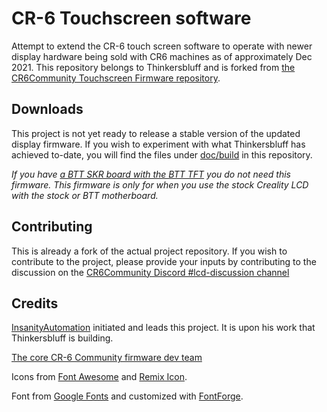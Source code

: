 # CR-6 Touchscreen software
Attempt to extend the CR-6 touch screen software to operate with newer display hardware being sold with CR6 machines as of approximately Dec 2021.
This repository belongs to Thinkersbluff and is forked from [the CR6Community Touchscreen Firmware repository](https://github.com/CR6Community/CR-6-touchscreen).

## Downloads

This project is not yet ready to release a stable version of the updated display firmware.
If you wish to experiment with what Thinkersbluff has achieved to-date, you will find the files under [doc/build](https://github.com/Thinkersbluff/CR-6-touchscreen_Thinkersbluff_Fork/tree/feat/dwin-nextgen-support/doc/build) in this repository.

*If you have [a BTT SKR board with the BTT TFT](https://damsteen.nl/blog/2020/11/25/how-to-btt-skr-cr6-installation) you do not need this firmware. This firmware is only for when you use the stock Creality LCD with the stock or BTT motherboard.*

## Contributing

This is already a fork of the actual project repository.
If you wish to contribute to the project, please provide your inputs by contributing to the discussion on the [CR6Community Discord #lcd-discussion channel](https://discord.gg/yDY6pb2BQS)

## Credits

[InsanityAutomation](https://github.com/InsanityAutomation/Marlin/tree/CrealityDwin2.0_Bleeding) initiated and leads this project. It is upon his work that Thinkersbluff is building.

[The core CR-6 Community firmware dev team](https://github.com/CR6Community/Marlin#credits)

Icons from [Font Awesome](https://fontawesome.com/) and [Remix Icon](https://remixicon.com/).

Font from [Google Fonts](https://fonts.google.com/specimen/B612) and customized with [FontForge](https://fontforge.org/).
